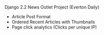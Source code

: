 
Django 2.2 News Outlet Project (Everton Daily)

- Article Post Format
- Ordered Recent Articles with Thumbnails
- Page click analytics (Clicks per unique IP)